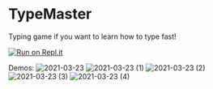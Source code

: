 # TypeMaster
Typing game if you want to learn how to type fast!

[![Run on Repl.it](https://repl.it/badge/github/SwaritChoudhari/TypeMaster-10)](https://repl.it/github/SwaritChoudhari/TypeMaster-10)

Demos:
![2021-03-23](https://user-images.githubusercontent.com/68472469/112230694-affc2b80-8c0b-11eb-9f08-66a921b63fd0.png)
![2021-03-23 (1)](https://user-images.githubusercontent.com/68472469/112230704-b38fb280-8c0b-11eb-9087-236989662905.png)
![2021-03-23 (2)](https://user-images.githubusercontent.com/68472469/112230709-b68aa300-8c0b-11eb-8256-da4230a77404.png)
![2021-03-23 (3)](https://user-images.githubusercontent.com/68472469/112230711-b8546680-8c0b-11eb-9296-3ed70c6a41ec.png)
![2021-03-23 (4)](https://user-images.githubusercontent.com/68472469/112230714-bab6c080-8c0b-11eb-9529-ee5c83e22eb9.png)
